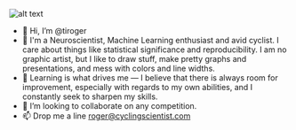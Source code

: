 ![alt text](https://www.efprocycling.com/wp-content/uploads/2019/01/2-1.gif)

- 👋 Hi, I’m @tiroger
- 👀 I'm a Neuroscientist, Machine Learning enthusiast and avid cyclist. I care about things like statistical significance and reproducibility. I am no graphic artist, but I like to draw stuff, make pretty graphs and presentations, and mess with colors and line widths.
- 🌱 Learning is what drives me — I believe that there is always room for improvement, especially with regards to my own abilities, and I constantly seek to sharpen my skills.
- 💞️ I’m looking to collaborate on any competition.
- 📫 Drop me a line roger@cyclingscientist.com

<!---
tiroger/tiroger is a ✨ special ✨ repository because its `README.md` (this file) appears on your GitHub profile.
You can click the Preview link to take a look at your changes.
--->
